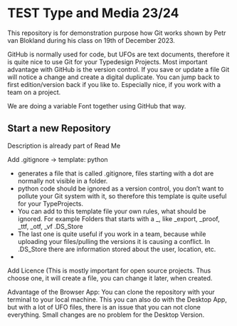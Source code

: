 # TEST Type and Media 23/24
This repository is for demonstration purpose how Git works shown by Petr van Blokland during his class on 19th of December 2023.

GitHub is normally used for code, but UFOs are text documents, therefore it is quite nice to use Git for your Typedesign Projects. Most important advantage with GitHub is the version control. If you save or update a file Git will notice a change and create a digital duplicate. You can jump back to first edition/version back if you like to. Especially nice, if you work with a team on a project.

We are doing a variable Font together using GitHub that way.

## Start a new Repository
Description is already part of Read Me

Add .gitignore -> template: python
* generates a file that is called .gitignore, files starting with a dot are normally not visible in a folder. 
* python code should be ignored as a version control, you don’t want to pollute your Git system with it, so therefore this template is quite useful for your TypeProjects.
* You can add to this template file your own rules, what should be ignored. For example Folders that starts with a _, like _export, _proof, _ttf, _otf, _vf .DS_Store
* The last one is quite useful if you work in a team, because while uploading your files/pulling the versions it is causing a conflict. In .DS_Store there are information stored about the user, location, etc.
* 

Add Licence (This is mostly important for open source projects. Thus choose one, it will create a file, you can change it later, when created. 

Advantage of the Browser App: You can clone the repository with your terminal to your local machine. This you can also do with the Desktop App, but with a lot of UFO files, there is an issue that you can not clone everything. Small changes are no problem for the Desktop Version.
